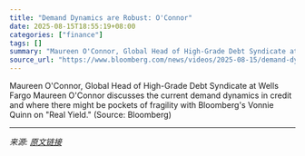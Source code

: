 ```yaml
---
title: "Demand Dynamics are Robust: O'Connor"
date: 2025-08-15T18:55:19+08:00
categories: ["finance"]
tags: []
summary: "Maureen O'Connor, Global Head of High-Grade Debt Syndicate at Wells Fargo Maureen O'Connor discusses the current demand dynamics in credit and where there might be pockets of fragility with Bloomberg'"
source_url: "https://www.bloomberg.com/news/videos/2025-08-15/demand-dynamics-are-robust-o-connor-video"
---
```


Maureen O'Connor, Global Head of High-Grade Debt Syndicate at Wells Fargo Maureen O'Connor discusses the current demand dynamics in credit and where there might be pockets of fragility with Bloomberg's Vonnie Quinn on "Real Yield." (Source: Bloomberg)

---

*来源: [原文链接](https://www.bloomberg.com/news/videos/2025-08-15/demand-dynamics-are-robust-o-connor-video)*
